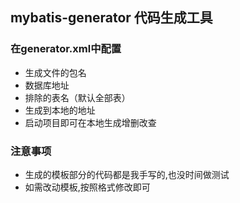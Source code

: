## mybatis-generator 代码生成工具 ##
### 在generator.xml中配置  ###
+ 生成文件的包名
+ 数据库地址
+ 排除的表名（默认全部表）
+ 生成到本地的地址
+ 启动项目即可在本地生成增删改查
### 注意事项 ###
+ 生成的模板部分的代码都是我手写的,也没时间做测试
+ 如需改动模板,按照格式修改即可 